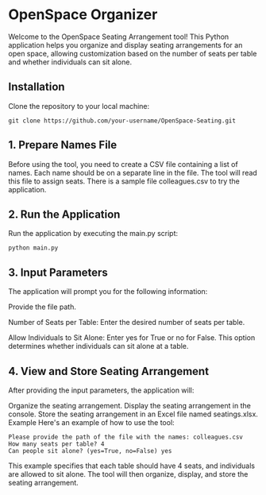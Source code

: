
# OpenSpace Organizer

Welcome to the OpenSpace Seating Arrangement tool! This Python application helps you organize and display seating arrangements for an open space, allowing customization based on the number of seats per table and whether individuals can sit alone.

## Installation

Clone the repository to your local machine:

```
git clone https://github.com/your-username/OpenSpace-Seating.git
```
## 1. Prepare Names File

Before using the tool, you need to create a CSV file containing a list of names. Each name should be on a separate line in the file. The tool will read this file to assign seats. There is a sample file colleagues.csv to try the application.

## 2. Run the Application

Run the application by executing the main.py script:

```
python main.py
```
## 3. Input Parameters

The application will prompt you for the following information:

Provide the file path.

Number of Seats per Table: Enter the desired number of seats per table.

Allow Individuals to Sit Alone: Enter yes for True or no for False. This option determines whether individuals can sit alone at a table.

## 4. View and Store Seating Arrangement
After providing the input parameters, the application will:

Organize the seating arrangement.
Display the seating arrangement in the console.
Store the seating arrangement in an Excel file named seatings.xlsx.
Example
Here's an example of how to use the tool:
```
Please provide the path of the file with the names: colleagues.csv
How many seats per table? 4
Can people sit alone? (yes=True, no=False) yes
```
This example specifies that each table should have 4 seats, and individuals are allowed to sit alone. The tool will then organize, display, and store the seating arrangement.
